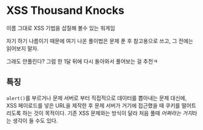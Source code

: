 # XSS Thousand Knocks

이름 그대로 XSS 기법을 삽질해 볼수 있는 워게임

자기 하기 나름이기 때문에 여기 나온 풀이법은 문제 푼 후 참고용으로 쓰고, 그 전에는 읽어보지 말자.

그래도 안풀린다? 그럼 한 1달 뒤에 다시 돌아와서 풀어보는 걸 추천ㅋ

## 특징

`alert()`를 부르거나 문제 서버로 부터 직접적으로 데이터를 뽑아내는 문제 대신에, XSS 페이로드를 넣은 URL을 제작한 후 문제 서버가 거기에 접근했을 때 쿠키를 떨어트리도록 하는 것이 목적이다. 기존 XSS 문제와는 방식이 달라 처음 풀때 *어쩌라는 거지*라는 생각이 들 수도 있다.
